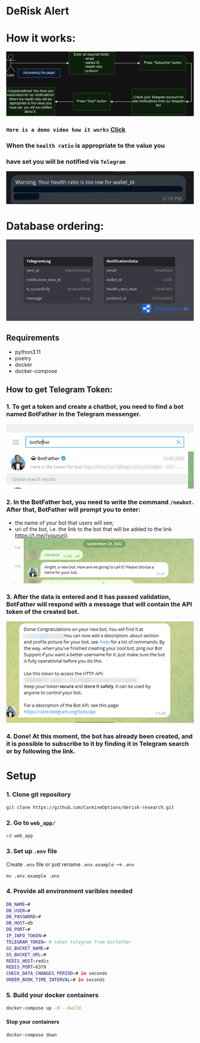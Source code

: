 # DeRisk Alert

# How it works:
![A diagram that illustrates how this app works](docs/how-it-works.drawio.png)
### `Here is a demo video how it works` [Click](https://drive.google.com/file/d/1TYwEx6PWvPerrJSfiePQzZEtbj53Yn_g/view?usp=sharing)

### When the `health ratio` is appropriate to the value you 
### have set you will be notified via `Telegram`

![An image that illustrates a notification](docs/notification.png)

# Database ordering:
![A diagram that illustrates the ordering of the DB](docs/db-ordering.png)

## Requirements
 - python3.11 
 - poetry
 - docker
 - docker-compose

## How to get Telegram Token:

### 1. To get a token and create a chatbot, you need to find a bot named BotFather in the Telegram messenger.
![An image that shows how to find bot father in telegram](docs/find-bot-father.jpg)

### 2. In the BotFather bot, you need to write the command `/newbot`. After that, BotFather will prompt you to enter:
- the name of your bot that users will see;
- uri of the bot, i.e. the link to the bot that will be added to the link https://t.me/{youruri}.
![An image that shows how to create a new bot](docs/newbot-botfather.jpg)

### 3. After the data is entered and it has passed validation, BotFather will respond with a message that will contain the API token of the created bot.
![An image that shows how to get a created token](docs/get-token.jpg)

### 4. Done! At this moment, the bot has already been created, and it is possible to subscribe to it by finding it in Telegram search or by following the link. 

# Setup

### 1. Clone git repository

```bash
git clone https://github.com/CarmineOptions/derisk-research.git
```

### 2. Go to `web_app/`


```bash
cd web_app 
```

### 3. Set up `.env` file

Create `.env` file or just rename `.env.example` --> `.env`

```bash
mv .env.example .env
```

### 4. Provide all environment varibles needed

```bash
DB_NAME=#
DB_USER=#
DB_PASSWORD=#
DB_HOST=db
DB_PORT=#
IP_INFO_TOKEN=#
TELEGRAM_TOKEN= # token telegram from botfather
GS_BUCKET_NAME=#
GS_BUCKET_URL=#
REDIS_HOST=redis
REDIS_PORT=6379
CHECK_DATA_CHANGES_PERIOD=# in seconds
ORDER_BOOK_TIME_INTERVAL=# in seconds
```

### 5. Build your docker containers

```bash
docker-compose up -d --build
```

#### Stop your containers

```bash
docker-compose down
```
